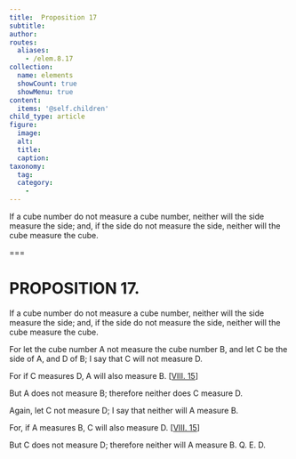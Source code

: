 ```yaml
---
title:  Proposition 17
subtitle: 
author:
routes:
  aliases:
    - /elem.8.17
collection:
  name: elements
  showCount: true
  showMenu: true
content:
  items: '@self.children'
child_type: article
figure:
  image:
  alt:
  title:
  caption:
taxonomy:
  tag:
  category:
    - 
---
```


<p>
       <hi rend="ital">If a cube number do not measure a cube number, neither will the side measure the side; and, if the side do not measure the side, neither will the cube measure the cube.</hi>
      </p>

===

<h1>PROPOSITION 17.</h1>
<p>
       <span class="ital">If a cube number do not measure a cube number, neither will the side measure the side; and, if the side do not measure the side, neither will the cube measure the cube.</span>
      </p>

<p>For let the cube number <span class="ital">A</span> not measure the cube number <span class="ital">B</span>, and let <span class="ital">C</span> be the side of <span class="ital">A</span>, and <span class="ital">D</span> of <span class="ital">B</span>; I say that <span class="ital">C</span> will not measure <span class="ital">D</span>. 
      </p>

<p>For if <span class="ital">C</span> measures <span class="ital">D</span>, <span class="ital">A</span> will also measure <span class="ital">B</span>. [<a href="/elem.8.15">VIII. 15</a>] </p>

<p>But <span class="ital">A</span> does not measure <span class="ital">B</span>; therefore neither does <span class="ital">C</span> measure <span class="ital">D</span>. </p>

<p>Again, let <span class="ital">C</span> not measure <span class="ital">D</span>; I say that neither will <span class="ital">A</span> measure <span class="ital">B</span>. <pb n="371"/></p>

<p>For, if <span class="ital">A</span> measures <span class="ital">B</span>, <span class="ital">C</span> will also measure <span class="ital">D</span>. [<a href="/elem.8.15">VIII. 15</a>] </p>

<p>But <span class="ital">C</span> does not measure <span class="ital">D</span>; therefore neither will <span class="ital">A</span> measure <span class="ital">B</span>. Q. E. D.</p>
